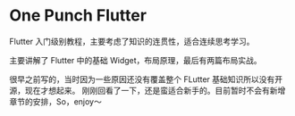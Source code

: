 # One Punch Flutter

Flutter 入门级别教程，主要考虑了知识的连贯性，适合连续思考学习。

主要讲解了 Flutter 中的基础 Widget，布局原理，最后有两篇布局实战。

很早之前写的，当时因为一些原因还没有覆盖整个 FLutter 基础知识所以没有开源，现在才想起来。
刚刚回看了一下，还是蛮适合新手的。目前暂时不会有新增章节的安排，So，enjoy～
